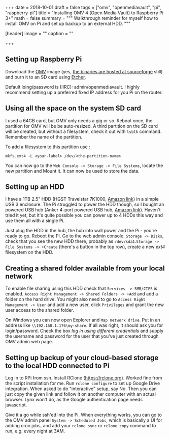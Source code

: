 +++
date = 2018-10-01
draft = false
tags = ["omv", "openmediavault", "pi", "raspberry-pi"]
title = "Installing OMV 4 (Open Media Vault) to Raspberry Pi 3+"
math = false
summary = """
Walkthrough reminder for myself how to install OMV on Pi and set 
up backup to an external HDD.
"""

[header]
image = ""
caption = ""

+++

## Setting up Raspberry Pi
Download the [OMV](https://www.openmediavault.org) image (yes, [the binaries are
hosted at sourceforge](https://sourceforge.net/projects/openmediavault/files/)
still) and burn it to an SD card using [Etcher](https://etcher.io/). 

Default loing/password is (IIRC): admin/openmediavault. I highly recommend
setting up a preferred fixed IP address for you Pi on the router.

## Using all the space on the system SD card
I used a 64GB card, but OMV only needs a gig or so. Reboot once, the partition
for OMV will be be auto-resized. A third partition on the SD card will be
created, but without a filesystem, check it out with `lsblk` command. Remember
the name of the partition.

To add a filesystem to this partition use :
```shell
mkfs.ext4 -L <your-label> /dev/<the-partition-name>
```
You can now go to the `Web Console -> Storage -> File Systems`, locate the new
partition and Mount it. It can now be used to store the data.

## Setting up an HDD
I have a 1TB 2.5" HDD (HGST Travelstar 7K1000, [Amazon
link](http://a.co/d/3vifPYg)) in a simple USB 3 enclosure. The Pi struggled to
power the HDD though, so I bought an powered USB hub (Anker 4-port powered USB
hub, [Amazon link](http://a.co/d/bqRz17R)). Haven't tried it yet, but it's quite
possible you can power up to 4 HDDs this way and use them all with a single Pi.

Just plug the HDD in the hub, the hub into wall power and the Pi - you're ready
to go. Reboot the Pi. Go to the web admin console. `Storage -> Disks`, check
that you see the new HDD there, probably as `/dev/sda1`.`Storage -> File Systems
-> +Create` (there's a button in the top row), create a new *ext4* filesystem on
the HDD.

## Creating a shared folder available from your local network
To enable file sharing using this HDD check that `Services -> SMB/CIFS` is
enabled. `Access Right Management -> Shared Folders -> +Add` and add a folder on
the hard drive. You might also need to go to `Access Right Management -> User`
and add a new user, click `Privileges` and grant the new user access to the
shared folder.

On Windows you can now open Explorer and `Map network drive`. Put in an address
like `\\192.168.1.176\my-share`. If all was right, it should ask you for
login/password. Check the box *log in using different credentials* and supply
the username and password for the user that you've just created through OMV
admin web page.

## Setting up backup of your cloud-based storage to the local HDD connected to Pi
Log in to RPi from ssh. Install RClone (https://rclone.org). Worked fine from
the script installation for me. Run `rclone configure` to set up Google Drive
integration. When asked to do "interactive" setup, say No. Then you can just
copy the given link and follow it on another computer with an actual browser.
Lynx won't do, as the Google authentication page needs javascript.

Give it a go while ssh'ed into the Pi. When everything works, you can go to the
OMV admin panel `System -> Scheduled Jobs`, which is basically a UI for adding
cron jobs, and add your `rclone sync` or `rclone copy` command to run, e.g.
every night at 3AM.
